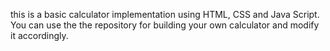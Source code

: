this is a basic calculator implementation using HTML, CSS and Java Script.
You can use the the repository for building your own calculator and modify it accordingly.
